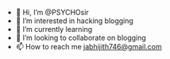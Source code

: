 - 👋 Hi, I’m @PSYCHOsir
- 👀 I’m interested in hacking blogging 
- 🌱 I’m currently learning 
- 💞️ I’m looking to collaborate on blogging 
- 📫 How to reach me jabhijith746@gmail.com

<!---
Chikkus1/Chikkus1 is a ✨ special ✨ repository because its `README.md` (this file) appears on your GitHub profile.
You can click the Preview link to take a look at your changes.
--->
